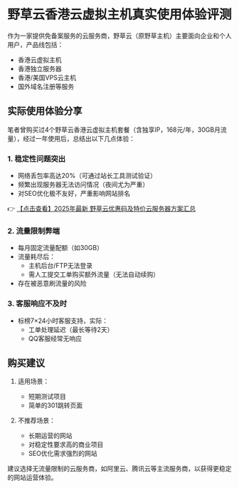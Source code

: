 # 野草云香港云虚拟主机真实使用体验评测

作为一家提供免备案服务的云服务商，野草云（原野草主机）主要面向企业和个人用户，产品线包括：
- 香港云虚拟主机
- 香港独立服务器
- 香港/美国VPS云主机
- 国外域名注册等服务

## 实际使用体验分享

笔者曾购买过4个野草云香港云虚拟主机套餐（含独享IP，168元/年，30GB月流量），经过一年使用后，总结出以下几点体验：

### 1. 稳定性问题突出
- 网络丢包率高达20%（可通过站长工具测试验证）
- 频繁出现服务器无法访问情况（夜间尤为严重）
- 对SEO优化极不友好，严重影响网站排名

👉 [【点击查看】2025年最新 野草云优惠码及特价云服务器方案汇总](https://bit.ly/yecaoyun)

### 2. 流量限制弊端
- 每月固定流量配额（如30GB）
- 流量耗尽后：
  - 主机后台/FTP无法登录
  - 需人工提交工单购买额外流量（无法自动续购）
- 存在被恶意刷流量的风险

### 3. 客服响应不及时
- 标榜7×24小时客服支持，实际：
  - 工单处理延迟（最长等待2天）
  - QQ客服经常无响应

## 购买建议
1. 适用场景：
   - 短期测试项目
   - 简单的301跳转页面

2. 不推荐场景：
   - 长期运营的网站
   - 对稳定性要求高的商业项目
   - SEO优化需求强烈的网站

建议选择无流量限制的云服务商，如阿里云、腾讯云等主流服务商，以获得更稳定的网站运营体验。